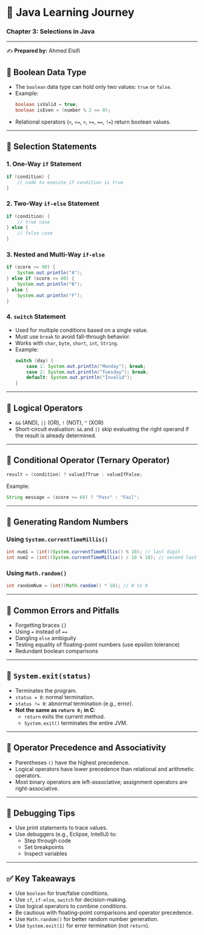 # 📘 Java Learning Journey

### Chapter 3: Selections in Java

---

✍️ **Prepared by:** Ahmed Elsifi

<div style="page-break-after: always;"></div>

## 🔹 Boolean Data Type

- The `boolean` data type can hold only two values: `true` or `false`.
- Example:
  ```java
  boolean isValid = true;
  boolean isEven = (number % 2 == 0);
  ```
- Relational operators (`<`, `<=`, `>`, `>=`, `==`, `!=`) return boolean values.

---

## 🔹 Selection Statements

### 1. One-Way `if` Statement

```java
if (condition) {
    // code to execute if condition is true
}
```

### 2. Two-Way `if-else` Statement

```java
if (condition) {
    // true case
} else {
    // false case
}
```

### 3. Nested and Multi-Way `if-else`

```java
if (score >= 90) {
    System.out.println("A");
} else if (score >= 80) {
    System.out.println("B");
} else {
    System.out.println("F");
}
```

<div style="page-break-after: always;"></div>

### 4. `switch` Statement

- Used for multiple conditions based on a single value.
- Must use `break` to avoid fall-through behavior.
- Works with `char`, `byte`, `short`, `int`, `String`.
- Example:
  ```java
  switch (day) {
      case 1: System.out.println("Monday"); break;
      case 2: System.out.println("Tuesday"); break;
      default: System.out.println("Invalid");
  }
  ```

---

## 🔹 Logical Operators

- `&&` (AND), `||` (OR), `!` (NOT), `^` (XOR)
- Short-circuit evaluation: `&&` and `||` skip evaluating the right operand if the result is already determined.

---

## 🔹 Conditional Operator (Ternary Operator)

```java
result = (condition) ? valueIfTrue : valueIfFalse;
```

Example:

```java
String message = (score >= 60) ? "Pass" : "Fail";
```

---

## 🔹 Generating Random Numbers

### Using `System.currentTimeMillis()`

```java
int num1 = (int)(System.currentTimeMillis() % 10); // last digit
int num2 = (int)(System.currentTimeMillis() / 10 % 10); // second last digit
```

### Using `Math.random()`

```java
int randomNum = (int)(Math.random() * 10); // 0 to 9
```

---

## 🔹 Common Errors and Pitfalls

- Forgetting braces `{}`
- Using `=` instead of `==`
- Dangling `else` ambiguity
- Testing equality of floating-point numbers (use epsilon tolerance)
- Redundant boolean comparisons

---

## 🔹 `System.exit(status)`

- Terminates the program.
- `status = 0`: normal termination.
- `status != 0`: abnormal termination (e.g., error).
- **Not the same as `return 0;` in C**:
  - `return` exits the current method.
  - `System.exit()` terminates the entire JVM.

---

## 🔹 Operator Precedence and Associativity

- Parentheses `()` have the highest precedence.
- Logical operators have lower precedence than relational and arithmetic operators.
- Most binary operators are left-associative; assignment operators are right-associative.

---

## 🔹 Debugging Tips

- Use print statements to trace values.
- Use debuggers (e.g., Eclipse, IntelliJ) to:
  - Step through code
  - Set breakpoints
  - Inspect variables

---

## ✅ Key Takeaways

- Use `boolean` for true/false conditions.
- Use `if`, `if-else`, `switch` for decision-making.
- Use logical operators to combine conditions.
- Be cautious with floating-point comparisons and operator precedence.
- Use `Math.random()` for better random number generation.
- Use `System.exit(1)` for error termination (not `return`).
